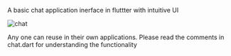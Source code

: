 A basic chat application inerface in fluttter with intuitive UI


![chat](https://github.com/wasif2mehmood/flutterchat/assets/101115606/277dbc51-a5a5-45ab-92e6-c149710b31e0)


Any one can reuse in their own applications.
Please read the comments in chat.dart for understanding the functionality
